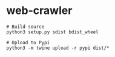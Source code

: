 # web-crawler


```shell
# Build source
python3 setup.py sdist bdist_wheel  

# Upload to Pypi
python3 -m twine upload -r pypi dist/*
```